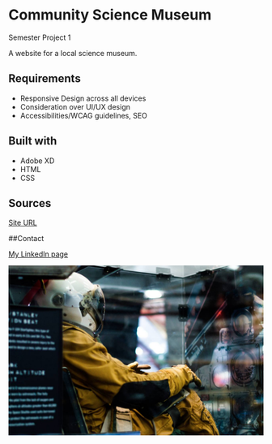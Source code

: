 # Community Science Museum
Semester Project 1 

A website for a local science museum.

## Requirements

 - Responsive Design across all devices
 - Consideration over UI/UX design
 - Accessibilities/WCAG guidelines, SEO
 
## Built with
 - Adobe XD
 - HTML
 - CSS
 
## Sources

[Site URL](https://cocky-hamilton-095306.netlify.app)

##Contact

[My LinkedIn page](www.linkedin.com/in/kimuramegumi/)

 
![Screenshot](images/events/andrew-ruiz-348421.jpg)
